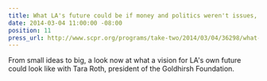```yaml
---
title: What LA's future could be if money and politics weren't issues, KPCC
date: 2014-03-04 11:00:00 -08:00
position: 11
press_url: http://www.scpr.org/programs/take-two/2014/03/04/36298/what-la-s-future-could-be-if-money-and-politics-we/
---
```


From small ideas to big, a look now at what a vision for LA's own future could look like with Tara Roth, president of the Goldhirsh Foundation.
